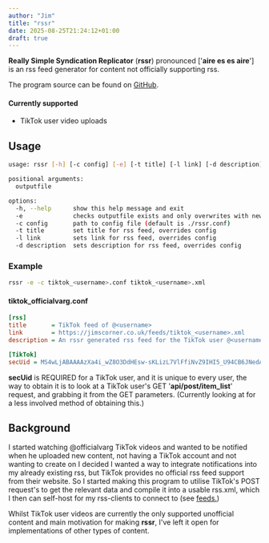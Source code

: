 ```yaml
---
author: "Jim"
title: "rssr"
date: 2025-08-25T21:24:12+01:00
draft: true 
---
```


**Really Simple Syndication Replicator** (**rssr**) pronounced 
['**aire es es aire**'] is an rss feed generator for content not officially 
supporting rss.

The program source can be found on [GitHub](https://github.com/Jamcris11/rssr).

#### Currently supported
- TikTok user video uploads
## Usage

```sh
usage: rssr [-h] [-c config] [-e] [-t title] [-l link] [-d description] outputfile

positional arguments:
  outputfile

options:
  -h, --help      show this help message and exit
  -e              checks outputfile exists and only overwrites with new entries
  -c config       path to config file (default is ./rssr.conf)
  -t title        set title for rss feed, overrides config
  -l link         sets link for rss feed, overrides config
  -d description  sets description for rss feed, overrides config
```

### Example 
```sh
rssr -e -c tiktok_<username>.conf tiktok_<username>.xml
```

#### tiktok\_officialvarg.conf
```INI
[rss]
title 		= TikTok feed of @<username>
link  		= https://jimscorner.co.uk/feeds/tiktok_<username>.xml
description = An rssr generated rss feed for the TikTok user @<username>

[TikTok]
secUid = MS4wLjABAAAAzXa4i_wZ8O3DdHEsw-sKLizL7VlFfiNvZ9IHI5_U94CB6JNedAdyJWKEd2bmODPM
```

**secUid** is REQUIRED for a TikTok user, and it is unique to every user, the way 
to obtain it is to look at a TikTok user's GET '**api/post/item\_list**' request, 
and grabbing it from the GET parameters. 
(Currently looking at for a less involved method of obtaining this.)

## Background
I started watching @officialvarg TikTok videos and wanted to be notified when he 
uploaded new content, not having a TikTok account and not wanting to create on
I decided I wanted a way to integrate notifications into my already existing 
rss, but TikTok provides no official rss feed support from their website. 
So I started making this program to utilise TikTok's POST request's to get the 
relevant data and compile it into a usable rss.xml, which I then can self-host 
for my rss-clients to connect to (see [feeds.](/feeds))

Whilst TikTok user videos are currently the only supported unofficial content
and main motivation for making **rssr**, I've left it open for implementations 
of other types of content.


